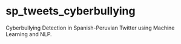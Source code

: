 # sp_tweets_cyberbullying

Cyberbullying Detection in Spanish-Peruvian Twitter using Machine Learning and NLP.

